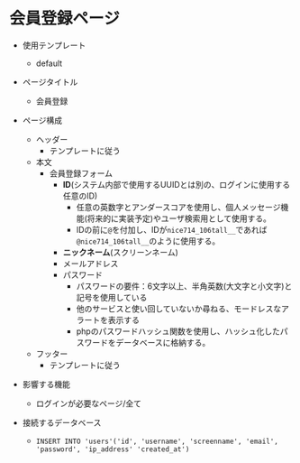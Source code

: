 # 会員登録ページ

- 使用テンプレート
  - default

- ページタイトル
  - 会員登録

- ページ構成
  - ヘッダー
    - テンプレートに従う
  - 本文
    - 会員登録フォーム
      - **ID**(システム内部で使用するUUIDとは別の、ログインに使用する任意のID)
        - 任意の英数字とアンダースコアを使用し、個人メッセージ機能(将来的に実装予定)やユーザ検索用として使用する。
        - IDの前に`@`を付加し、IDが`nice714_106tall__`であれば`@nice714_106tall__`のように使用する。
      - **ニックネーム**(スクリーンネーム)
      - メールアドレス
      - パスワード
        - パスワードの要件：6文字以上、半角英数(大文字と小文字)と記号を使用している
        - 他のサービスと使い回していないか尋ねる、モードレスなアラートを表示する
        - phpのパスワードハッシュ関数を使用し、ハッシュ化したパスワードをデータベースに格納する。
  - フッター
    - テンプレートに従う

- 影響する機能

  - ログインが必要なページ/全て

- 接続するデータベース

  - `INSERT INTO 'users'('id', 'username', 'screenname', 'email', 'password', 'ip_address' 'created_at')`
